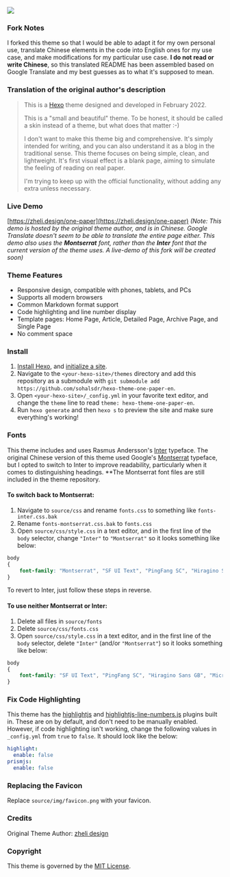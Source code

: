 ![](https://raw.githubusercontent.com/sohalsdr/hexo-theme-one-paper-en/main/source/img/one-paper.png)



### Fork Notes

I forked this theme so that I would be able to adapt it for my own personal use, translate Chinese elements in the code into English ones for my use case, and make modifications for my particular use case. **I do not read or write Chinese**, so this translated README has been assembled based on Google Translate and my best guesses as to what it's supposed to mean.



### Translation of the original author's description

> This is a [Hexo](https://hexo.io/) theme designed and developed in February 2022.
>
> This is a "small and beautiful" theme. To be honest, it should be called a skin instead of a theme, but what does that matter :-)
>
> I don't want to make this theme big and comprehensive. It's simply intended for writing, and you can also understand it as a blog in the traditional sense. This theme focuses on being simple, clean, and lightweight. It's first visual effect is a blank page, aiming to simulate the feeling of reading on real paper.
>
> I'm trying to keep up with the official functionality, without adding any extra unless necessary.


 ### Live Demo

 [https://zheli.design/one-paper](https://zheli.design/one-paper) *(Note: This demo is hosted by the original theme author, and is in Chinese. Google Translate doesn't seem to be able to translate the entire page either. This demo also uses the **Montserrat** font, rather than the **Inter** font that the current version of the theme uses. A live-demo of this fork will be created soon)*



 ### Theme Features

 -   Responsive design, compatible with phones, tablets, and PCs
 -   Supports all modern browsers
 -   Common Markdown format support
 -   Code highlighting and line number display
 -   Template pages: Home Page, Article, Detailed Page, Archive Page, and Single Page
 -   No comment space



### Install

 1. [Install Hexo](https://hexo.io/docs/), and [initialize a site](https://hexo.io/docs/setup).
 2. Navigate to the `<your-hexo-site>/themes` directory and add this repository as a submodule with `git submodule add https://github.com/sohalsdr/hexo-theme-one-paper-en`.
 3. Open `<your-hexo-site>/_config.yml` in your favorite text editor, and change the `theme` line to read `theme: hexo-theme-one-paper-en`.
 4. Run `hexo generate` and then `hexo s` to preview the site and make sure everything's working!



### Fonts

This theme includes and uses Rasmus Andersson's [Inter](https://github.com/rsms/inter) typeface. The original Chinese version of this theme used Google's [Montserrat](https://fonts.google.com/specimen/Montserrat) typeface, but I opted to switch to Inter to improve readability, particularly when it comes to distinguishing headings. **The Montserrat font files are still included in the theme repository.

#### To switch back to Montserrat:

1. Navigate to `source/css` and rename `fonts.css` to something like `fonts-inter.css.bak`
2. Rename `fonts-montserrat.css.bak` to `fonts.css`
3. Open `source/css/style.css` in a text editor, and in the first line of the `body` selector, change `"Inter"` to `"Montserrat"` so it looks something like below:

```css
body
{
    font-family: "Montserrat", "SF UI Text", "PingFang SC", "Hiragino Sans GB", "Microsoft YaHei", "Segoe UI", "Helvetica Neue", Helvetica, "Apple Color Emoji", "Segoe UI Emoji", "Segoe UI Symbol", sans-serif;
}
```

To revert to Inter, just follow these steps in reverse.

#### To use neither Montserrat or Inter:

1.   Delete all files in `source/fonts`
2.   Delete `source/css/fonts.css`
3.   Open `source/css/style.css` in a text editor, and in the first line of the `body` selector, delete `"Inter"` (and/or `"Montserrat"`) so it looks something like below:

```css
body
{
    font-family: "SF UI Text", "PingFang SC", "Hiragino Sans GB", "Microsoft YaHei", "Segoe UI", "Helvetica Neue", Helvetica, "Apple Color Emoji", "Segoe UI Emoji", "Segoe UI Symbol", sans-serif;
}
```



### Fix Code Highlighting

This theme has the [highlightjs](https://highlightjs.org/) and [highlightjs-line-numbers.js](https://github.com/wcoder/highlightjs-line-numbers.js) plugins built in. These are on by default, and don't need to be manually enabled. However, if code highlighting isn't working, change the following values in `_config.yml` from `true` to `false`. It should look like the below:

```yml
highlight:
  enable: false
prismjs:
  enable: false
```



### Replacing the Favicon

Replace `source/img/favicon.png` with your favicon. 



### Credits

Original Theme Author: [zheli design](https://zheli.design/)



### Copyright

This theme is governed by the [MIT License](https://mit-license.org/).
